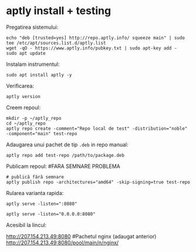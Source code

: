 # aptly install + testing
Pregatirea sistemului:
```
echo "deb [trusted=yes] http://repo.aptly.info/ squeeze main" | sudo tee /etc/apt/sources.list.d/aptly.list
wget -qO - https://www.aptly.info/pubkey.txt | sudo apt-key add -
sudo apt update
```

Instalam instrumentul:
```
sudo apt install aptly -y
```
Verificarea:
```
aptly version
```
Creem repoul:
```
mkdir -p ~/aptly_repo
cd ~/aptly_repo
aptly repo create -comment="Repo local de test" -distribution="noble" -component="main" test-repo
```
Adaugarea unui pachet de tip `.deb` in repo manual:
```
aptly repo add test-repo /path/to/package.deb
```
Publicam repoul: #FARA SEMNARE PROBLEMA 
```
# publică fără semnare
aptly publish repo -architectures="amd64" -skip-signing=true test-repo
```
Rularea varianta rapida:
```
aptly serve -listen=":8080"

aptly serve -listen="0.0.0.0:8080"
```
Acesibil la lincul:

http://207.154.213.49:8080
#Pachetul nginx (adaugat anterior)
http://207.154.213.49:8080/pool/main/n/nginx/


